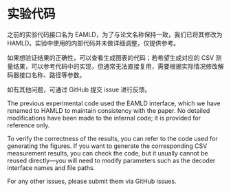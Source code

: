 # 实验代码

之前的实验代码接口名为 EAMLD，为了与论文名称保持一致，我们已将其修改为 HAMLD。实验中使用的内部代码并未做详细调整，仅提供参考。

如果想验证结果的正确性，可以查看生成图表的代码；若希望生成对应的 CSV 测量结果，可以参考代码中的实现，但通常无法直接复用，需要根据实际情况修改解码器接口名称、路径等参数。

如有其他问题，可通过 GitHub 提交 issue 进行反馈。

The previous experimental code used the EAMLD interface, which we have renamed to HAMLD to maintain consistency with the paper. No detailed modifications have been made to the internal code; it is provided for reference only.

To verify the correctness of the results, you can refer to the code used for generating the figures. If you want to generate the corresponding CSV measurement results, you can check the code, but it usually cannot be reused directly—you will need to modify parameters such as the decoder interface names and file paths.

For any other issues, please submit them via GitHub issues.